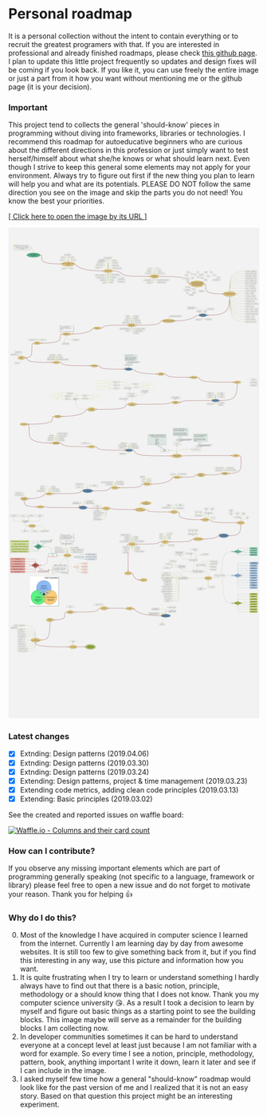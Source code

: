 # Personal roadmap

It is a personal collection without the intent to contain everything or to recruit the greatest programers with that. If you are interested in professional and already finished roadmaps, please check [this github page](https://github.com/kamranahmedse/developer-roadmap). I plan to update this little project frequently so updates and design fixes will be coming if you look back. If you like it, you can use freely the entire image or just a part from it how you want without mentioning me or the github page (it is your decision).

### Important
This project tend to collects the general 'should-know' pieces in programming without diving into frameworks, libraries or technologies. I recommend this roadmap for autoeducative beginners who are curious about the different directions in this profession or just simply want to test herself/himself about what she/he knows or what should learn next. Even though I strive to keep this general some elements may not apply for your environment. Always try to figure out first if the new thing you plan to learn will help you and what are its potentials. PLEASE DO NOT follow the same direction you see on the image and skip the parts you do not need! You know the best your priorities.

[[ Click here to open the image by its URL ]](https://raw.githubusercontent.com/CyberDani/personal-roadmap/master/ProgrammingRoadMap.png)

![ProgrammingRoadMap.png](ProgrammingRoadMap.png)

### Latest changes

- [x] Extnding: Design patterns (2019.04.06)
- [x] Extnding: Design patterns (2019.03.30)
- [x] Extnding: Design patterns (2019.03.24)
- [x] Extending: Design patterns, project & time management (2019.03.23)
- [x] Extending code metrics, adding clean code principles (2019.03.13)
- [x] Extending: Basic principles (2019.03.02)

See the created and reported issues on waffle board:

[![Waffle.io - Columns and their card count](https://badge.waffle.io/CyberDani/personal-roadmap.svg?columns=all&style=platic)](https://waffle.io/CyberDani/personal-roadmap)

### How can I contribute?
If you observe any missing important elements which are part of programming generally speaking (not specific to a language, framework or library) please feel free to open a new issue and do not forget to motivate your reason. Thank you for helping :+1:

### Why do I do this?
0. Most of the knowledge I have acquired in computer science I learned from the internet. Currently I am learning day by day from awesome websites. It is still too few to give something back from it, but if you find this interesting in any way, use this picture and information how you want.
1. It is quite frustrating when I try to learn or understand something I hardly always have to find out that there is a basic notion, principle, methodology or a should know thing that I does not know. Thank you my computer science university :kissing_heart:. As a result I took a decision to learn by myself and figure out basic things as a starting point to see the building blocks. This image maybe will serve as a remainder for the building blocks I am collecting now.
2. In developer communities sometimes it can be hard to understand everyone at a concept level at least just because I am not familiar with a word for example. So every time I see a notion, principle, methodology, pattern, book, anything important I write it down, learn it later and see if I can include in the image.
3. I asked myself few time how a general "should-know" roadmap would look like for the past version of me and I realized that it is not an easy story. Based on that question this project might be an interesting experiment.
